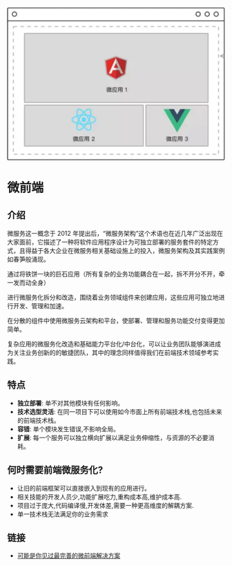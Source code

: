 ![](./react16/src/images/microfe.png)

# 微前端

## 介绍

微服务这一概念于 2012 年提出后，“微服务架构”这个术语也在近几年广泛出现在大家面前，它描述了一种将软件应用程序设计为可独立部署的服务套件的特定方式，且得益于各大企业在微服务相关基础设施上的投入，微服务架构及其实践案例如春笋般涌现。

通过将铁饼一块的巨石应用（所有复杂的业务功能耦合在一起，拆不开分不开，牵一发而动全身）

进行微服务化拆分和改造，围绕着业务领域组件来创建应用，这些应用可独立地进行开发、管理和加速。

在分散的组件中使用微服务云架构和平台，使部署、管理和服务功能交付变得更加简单。

复杂应用的微服务化改造和基础能力平台化/中台化，可以让业务团队能够演进成为关注业务创新的的敏捷团队，其中的理念同样值得我们在前端技术领域参考实践。

## 特点

- **独立部署**: 单不对其他模块有任何影响。
- **技术选型灵活**: 在同一项目下可以使用如今市面上所有前端技术栈,也包括未来的前端技术栈。
- **容错**: 单个模块发生错误,不影响全局。
- **扩展**: 每一个服务可以独立横向扩展以满足业务伸缩性，与资源的不必要消耗。

## 何时需要前端微服务化?

- 让旧的前端框架可以直接嵌入到现有的应用进行。
- 相关技能的开发人员少,功能扩展吃力,重构成本高,维护成本高.
- 项目过于庞大,代码编译慢,开发体差,需要一种更高维度的解耦方案.
- 单一技术栈无法满足你的业务需求

## 链接

- [可能是你见过最完善的微前端解决方案](https://qiankun.umijs.org/zh)

